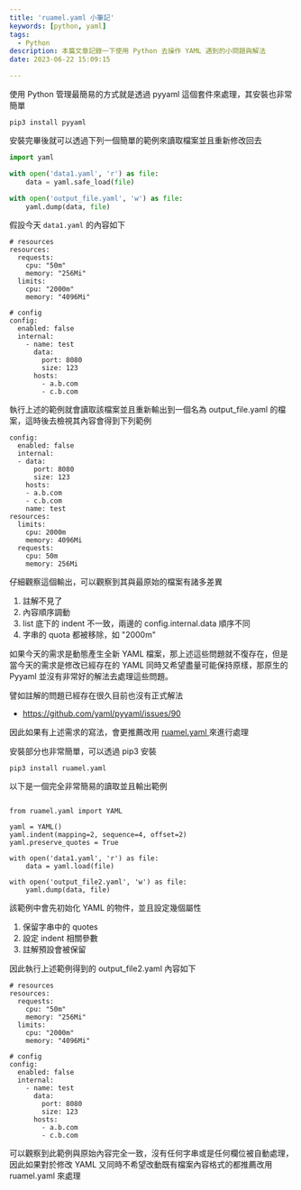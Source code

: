 ```yaml
---
title: 'ruamel.yaml 小筆記'
keywords: [python, yaml]
tags:
  - Python
description: 本篇文章記錄一下使用 Python 去操作 YAML 遇到的小問題與解法
date: 2023-06-22 15:09:15

---
```



使用 Python 管理最簡易的方式就是透過 pyyaml 這個套件來處理，其安裝也非常簡單
```bash=
pip3 install pyyaml
```

安裝完畢後就可以透過下列一個簡單的範例來讀取檔案並且重新修改回去
```python
import yaml

with open('data1.yaml', 'r') as file:
    data = yaml.safe_load(file)

with open('output_file.yaml', 'w') as file:
    yaml.dump(data, file)
```


假設今天 `data1.yaml` 的內容如下
```yaml=
# resources
resources:
  requests:
    cpu: "50m"
    memory: "256Mi"
  limits:
    cpu: "2000m"
    memory: "4096Mi"

# config
config:
  enabled: false
  internal:
    - name: test
      data:
        port: 8080
        size: 123
      hosts:
        - a.b.com
        - c.b.com
```    

執行上述的範例就會讀取該檔案並且重新輸出到一個名為 output_file.yaml 的檔案，這時後去檢視其內容會得到下列範例
```yaml=
config:
  enabled: false
  internal:
  - data:
      port: 8080
      size: 123
    hosts:
    - a.b.com
    - c.b.com
    name: test
resources:
  limits:
    cpu: 2000m
    memory: 4096Mi
  requests:
    cpu: 50m
    memory: 256Mi
```

仔細觀察這個輸出，可以觀察到其與最原始的檔案有諸多差異
1. 註解不見了
2. 內容順序調動
3. list 底下的 indent 不一致，兩邊的 config.internal.data 順序不同
4. 字串的 quota 都被移除，如 "2000m"

如果今天的需求是動態產生全新 YAML 檔案，那上述這些問題就不復存在，但是當今天的需求是修改已經存在的 YAML 同時又希望盡量可能保持原樣，那原生的 Pyyaml 並沒有非常好的解法去處理這些問題。

譬如註解的問題已經存在很久目前也沒有正式解法
- https://github.com/yaml/pyyaml/issues/90

因此如果有上述需求的寫法，會更推薦改用 [ruamel.yaml
](https://yaml.readthedocs.io/en/latest/) 來進行處理

安裝部分也非常簡單，可以透過 pip3 安裝
```bash=
pip3 install ruamel.yaml
```

以下是一個完全非常簡易的讀取並且輸出範例
```python=

from ruamel.yaml import YAML

yaml = YAML()
yaml.indent(mapping=2, sequence=4, offset=2)
yaml.preserve_quotes = True

with open('data1.yaml', 'r') as file:
    data = yaml.load(file)

with open('output_file2.yaml', 'w') as file:
    yaml.dump(data, file)
```

該範例中會先初始化 YAML 的物件，並且設定幾個屬性
1. 保留字串中的 quotes
2. 設定 indent 相關參數
3. 註解預設會被保留

因此執行上述範例得到的 output_file2.yaml 內容如下
```yaml=
# resources
resources:
  requests:
    cpu: "50m"
    memory: "256Mi"
  limits:
    cpu: "2000m"
    memory: "4096Mi"

# config
config:
  enabled: false
  internal:
    - name: test
      data:
        port: 8080
        size: 123
      hosts:
        - a.b.com
        - c.b.com
```

可以觀察到此範例與原始內容完全一致，沒有任何字串或是任何欄位被自動處理，因此如果對於修改 YAML 又同時不希望改動既有檔案內容格式的都推薦改用 ruamel.yaml 來處理


